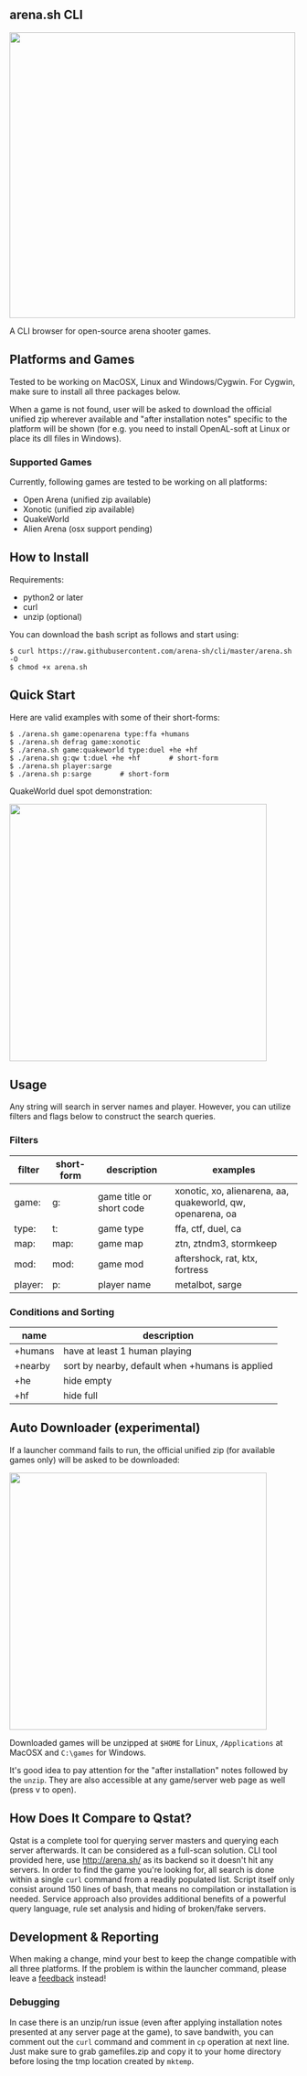 ## arena.sh CLI

<img src="https://media.giphy.com/media/EO7fp3wfl3HBIRySR8/giphy.gif" width="500">

A CLI browser for open-source arena shooter games.

## Platforms and Games
Tested to be working on MacOSX, Linux and Windows/Cygwin. For Cygwin, make sure to install all three packages below. 

When a game is not found, user will be asked to download the official unified zip wherever available and "after installation notes" specific to the platform will be shown (for e.g. you need to install OpenAL-soft at Linux or place its dll files in Windows). 

### Supported Games

Currently, following games are tested to be working on all platforms:

  - Open Arena (unified zip available)
  - Xonotic (unified zip available)
  - QuakeWorld
  - Alien Arena (osx support pending)


## How to Install

Requirements:

- python2 or later
- curl
- unzip (optional)

You can download the bash script as follows and start using:

```
$ curl https://raw.githubusercontent.com/arena-sh/cli/master/arena.sh -O
$ chmod +x arena.sh
```

## Quick Start

Here are valid examples with some of their short-forms:

```
$ ./arena.sh game:openarena type:ffa +humans
$ ./arena.sh defrag game:xonotic
$ ./arena.sh game:quakeworld type:duel +he +hf
$ ./arena.sh g:qw t:duel +he +hf       # short-form
$ ./arena.sh player:sarge
$ ./arena.sh p:sarge       # short-form
```

QuakeWorld duel spot demonstration:

<img src="https://media.giphy.com/media/xkF2OOpDN6AWotY2bP/giphy.gif" width="450">

## Usage
Any string will search in server names and player. However, you can utilize filters and flags below to construct the search queries.

### Filters
| filter | short-form | description | examples
| ------ | ------ | ------ | ------|
| game: | g: | game title or short code | xonotic, xo, alienarena, aa, quakeworld, qw, openarena, oa |
| type: | t: | game type | ffa, ctf, duel, ca |
| map: | map: | game map | ztn, ztndm3, stormkeep |
| mod: | mod: | game mod | aftershock, rat, ktx, fortress |
| player: | p: | player name | metalbot, sarge |

### Conditions and Sorting
| name | description |
| ------ | ------ |
| +humans | have at least 1 human playing |
| +nearby | sort by nearby, default when +humans is applied |
| +he | hide empty |
| +hf | hide full |

## Auto Downloader (experimental)
If a launcher command fails to run, the official unified zip (for available games only) will be asked to be downloaded:

<img src="https://media.giphy.com/media/YVNq7mSCmm95yJ9Ham/giphy.gif" width="450">

Downloaded games will be unzipped at `$HOME` for Linux, `/Applications` at MacOSX and `C:\games` for Windows. 

It's good idea to pay attention for the "after installation" notes followed by the `unzip`. They are also accessible at any game/server web page as well (press v to open). 


## How Does It Compare to Qstat?
Qstat is a complete tool for querying server masters and querying each server afterwards. It can be considered as a full-scan solution. CLI tool provided here, use http://arena.sh/ as its backend so it doesn't hit any servers. In order to find the game you're looking for, all search is done within a single `curl` command from a readily populated list. Script itself only consist around 150 lines of bash, that means no compilation or installation is needed. Service approach also provides additional benefits of a powerful query language, rule set analysis and hiding of broken/fake servers. 


## Development & Reporting
When making a change, mind your best to keep the change compatible with all three platforms. If the problem is within the launcher command, please leave a <a href="https://arena.sh/feedback/">feedback</a> instead!

### Debugging
In case there is an unzip/run issue (even after applying installation notes presented at any server page at the game), to save bandwith, you can comment out the `curl` command and comment in `cp` operation at next line. Just make sure to grab gamefiles.zip and copy it to your home directory before losing the tmp location created by `mktemp`. 

